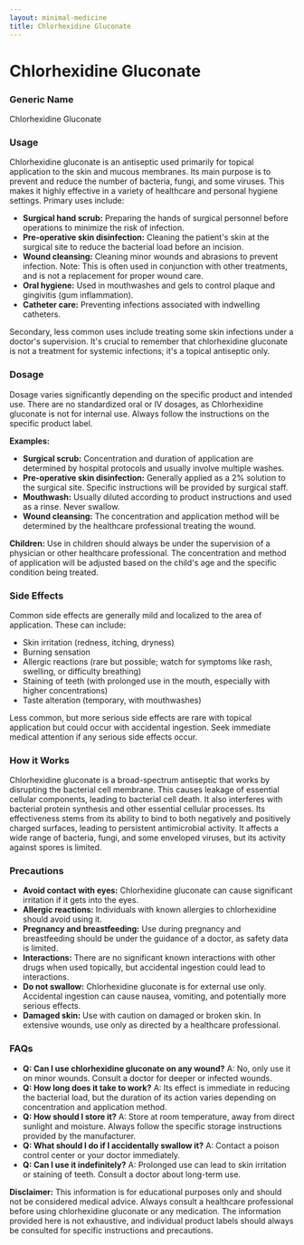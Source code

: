 ```yaml
---
layout: minimal-medicine
title: Chlorhexidine Gluconate
---
```


# Chlorhexidine Gluconate
### Generic Name
Chlorhexidine Gluconate

### Usage
Chlorhexidine gluconate is an antiseptic used primarily for topical application to the skin and mucous membranes. Its main purpose is to prevent and reduce the number of bacteria, fungi, and some viruses.  This makes it highly effective in a variety of healthcare and personal hygiene settings.  Primary uses include:

* **Surgical hand scrub:**  Preparing the hands of surgical personnel before operations to minimize the risk of infection.
* **Pre-operative skin disinfection:** Cleaning the patient's skin at the surgical site to reduce the bacterial load before an incision.
* **Wound cleansing:**  Cleaning minor wounds and abrasions to prevent infection.  Note:  This is often used in conjunction with other treatments, and is not a replacement for proper wound care.
* **Oral hygiene:**  Used in mouthwashes and gels to control plaque and gingivitis (gum inflammation).
* **Catheter care:** Preventing infections associated with indwelling catheters.


Secondary, less common uses include treating some skin infections under a doctor's supervision. It's crucial to remember that chlorhexidine gluconate is not a treatment for systemic infections; it's a topical antiseptic only.

### Dosage
Dosage varies significantly depending on the specific product and intended use. There are no standardized oral or IV dosages, as Chlorhexidine gluconate is not for internal use.  Always follow the instructions on the specific product label.  

**Examples:**

* **Surgical scrub:** Concentration and duration of application are determined by hospital protocols and usually involve multiple washes.
* **Pre-operative skin disinfection:**  Generally applied as a 2% solution to the surgical site. Specific instructions will be provided by surgical staff.
* **Mouthwash:**  Usually diluted according to product instructions and used as a rinse.  Never swallow.
* **Wound cleansing:** The concentration and application method will be determined by the healthcare professional treating the wound.

**Children:**  Use in children should always be under the supervision of a physician or other healthcare professional.  The concentration and method of application will be adjusted based on the child's age and the specific condition being treated.


### Side Effects
Common side effects are generally mild and localized to the area of application. These can include:

* Skin irritation (redness, itching, dryness)
* Burning sensation
* Allergic reactions (rare but possible; watch for symptoms like rash, swelling, or difficulty breathing)
* Staining of teeth (with prolonged use in the mouth, especially with higher concentrations)
* Taste alteration (temporary, with mouthwashes)


Less common, but more serious side effects are rare with topical application but could occur with accidental ingestion.  Seek immediate medical attention if any serious side effects occur.


### How it Works
Chlorhexidine gluconate is a broad-spectrum antiseptic that works by disrupting the bacterial cell membrane. This causes leakage of essential cellular components, leading to bacterial cell death. It also interferes with bacterial protein synthesis and other essential cellular processes. Its effectiveness stems from its ability to bind to both negatively and positively charged surfaces, leading to persistent antimicrobial activity.  It affects a wide range of bacteria, fungi, and some enveloped viruses, but its activity against spores is limited.

### Precautions
* **Avoid contact with eyes:**  Chlorhexidine gluconate can cause significant irritation if it gets into the eyes.
* **Allergic reactions:** Individuals with known allergies to chlorhexidine should avoid using it.
* **Pregnancy and breastfeeding:**  Use during pregnancy and breastfeeding should be under the guidance of a doctor, as safety data is limited.
* **Interactions:**  There are no significant known interactions with other drugs when used topically, but accidental ingestion could lead to interactions.
* **Do not swallow:**  Chlorhexidine gluconate is for external use only.  Accidental ingestion can cause nausea, vomiting, and potentially more serious effects.
* **Damaged skin:** Use with caution on damaged or broken skin.  In extensive wounds, use only as directed by a healthcare professional.


### FAQs
* **Q: Can I use chlorhexidine gluconate on any wound?** A: No,  only use it on minor wounds.  Consult a doctor for deeper or infected wounds.
* **Q: How long does it take to work?** A: Its effect is immediate in reducing the bacterial load, but the duration of its action varies depending on concentration and application method.
* **Q: How should I store it?** A: Store at room temperature, away from direct sunlight and moisture.  Always follow the specific storage instructions provided by the manufacturer.
* **Q: What should I do if I accidentally swallow it?** A: Contact a poison control center or your doctor immediately.
* **Q: Can I use it indefinitely?** A: Prolonged use can lead to skin irritation or staining of teeth. Consult a doctor about long-term use.

**Disclaimer:** This information is for educational purposes only and should not be considered medical advice. Always consult a healthcare professional before using chlorhexidine gluconate or any medication.  The information provided here is not exhaustive, and individual product labels should always be consulted for specific instructions and precautions.
